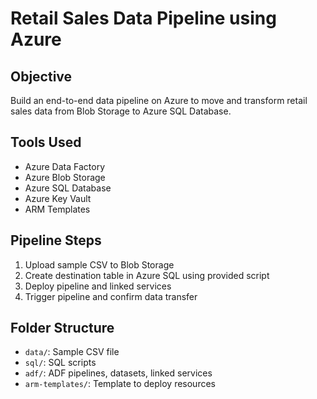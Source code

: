 # Retail Sales Data Pipeline using Azure

## Objective
Build an end-to-end data pipeline on Azure to move and transform retail sales data from Blob Storage to Azure SQL Database.

## Tools Used
- Azure Data Factory
- Azure Blob Storage
- Azure SQL Database
- Azure Key Vault
- ARM Templates

## Pipeline Steps
1. Upload sample CSV to Blob Storage
2. Create destination table in Azure SQL using provided script
3. Deploy pipeline and linked services
4. Trigger pipeline and confirm data transfer

## Folder Structure
- `data/`: Sample CSV file
- `sql/`: SQL scripts
- `adf/`: ADF pipelines, datasets, linked services
- `arm-templates/`: Template to deploy resources
